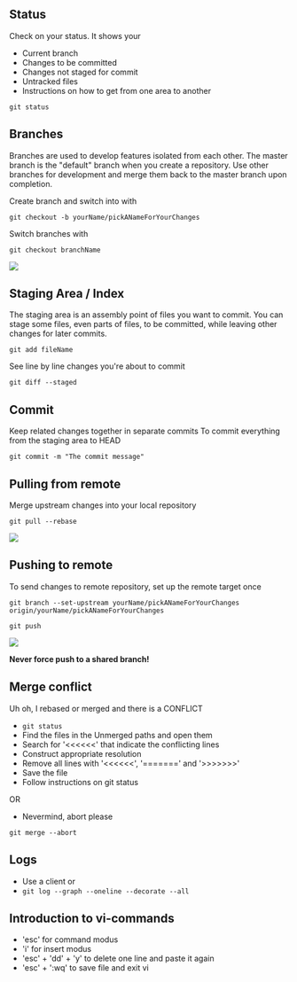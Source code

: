 Status
-----
Check on your status. It shows your 
- Current branch
- Changes to be committed
- Changes not staged for commit
- Untracked files
- Instructions on how to get from one area to another
```
git status
```

Branches
-------
Branches are used to develop features isolated from each other. The master branch is the "default" branch when you create a repository. Use other branches for development and merge them back to the master branch upon completion.

Create branch and switch into with 
```
git checkout -b yourName/pickANameForYourChanges
```
Switch branches with 
```
git checkout branchName
```
![](https://www.atlassian.com/pt/git/workflows/pageSections/00/contentFullWidth/0/tabs/01/pageSections/07/contentFullWidth/0/content_files/file0/document/git-workflow-feature-branch-1.png)


Staging Area / Index
-----------
The staging area is an assembly point of files you want to commit. You can stage some files, even parts of files, to be committed, while leaving other changes for later commits.
```
git add fileName
```
See line by line changes you're about to commit
```
git diff --staged
```

Commit
------
Keep related changes together in separate commits
To commit everything from the staging area to HEAD
```
git commit -m "The commit message"
```

Pulling from remote
-----------------
Merge upstream changes into your local repository
```
git pull --rebase
```
![](https://www.atlassian.com/pt/git/workflows/pageSections/00/contentFullWidth/0/tabs/00/pageSections/05/contentFullWidth/00/content_files/file1/document/git-workflow-svn-6.png)

Pushing to remote
---------
To send changes to remote repository, set up the remote target once
```
git branch --set-upstream yourName/pickANameForYourChanges origin/yourName/pickANameForYourChanges 
```
```
git push
```
![](https://www.atlassian.com/wac/landing/git/tutorial/remote-repositories/pageSections/00/contentFullWidth/0/tabs/03/pageSections/01/contentFullWidth/00/imageBinary/git-tutorial_repos-push.png)

**Never force push to a shared branch!**

Merge conflict
----------
Uh oh, I rebased or merged and there is a CONFLICT
- `git status`
- Find the files in the Unmerged paths and open them 
- Search for '<<<<<<' that indicate the conflicting lines
- Construct appropriate resolution
- Remove all lines with '<<<<<<', '=======' and '>>>>>>>'
- Save the file 
- Follow instructions on git status

OR 
- Nevermind, abort please
```
git merge --abort
```

Logs
----
- Use a client or
- `git log --graph --oneline --decorate --all`

Introduction to vi-commands
--------------
- 'esc' for command modus
- 'i' for insert modus
- 'esc' + 'dd' + 'y' to delete one line and paste it again
- 'esc' + ':wq' to save file and exit vi


